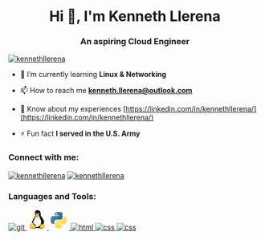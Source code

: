 <h1 align="center">Hi 👋, I'm Kenneth Llerena</h1>
<h3 align="center">An aspiring Cloud Engineer</h3>

<p align="left"> <a href="https://github.com/ryo-ma/github-profile-trophy"><img src="https://github-profile-trophy.vercel.app/?username=kennethllerena" alt="kennethllerena" /></a> </p>

- 🌱 I’m currently learning **Linux & Networking**

- 📫 How to reach me **kenneth.llerena@outlook.com**

- 📄 Know about my experiences [https://linkedin.com/in/kennethllerena/](https://linkedin.com/in/kennethllerena/)

- ⚡ Fun fact **I served in the U.S. Army**

<h3 align="left">Connect with me:</h3>
<p align="left">
<a href="https://linkedin.com/in/kennethllerena" target="blank"><img align="center" src="https://raw.githubusercontent.com/rahuldkjain/github-profile-readme-generator/master/src/images/icons/Social/linked-in-alt.svg" alt="kennethllerena" height="30" width="40" /></a>
<a href="https://www.leetcode.com/kennethllerena" target="blank"><img align="center" src="https://raw.githubusercontent.com/rahuldkjain/github-profile-readme-generator/master/src/images/icons/Social/leet-code.svg" alt="kennethllerena" height="30" width="40" /></a>
</p>

<h3 align="left">Languages and Tools:</h3>
<p align="left"> <a href="https://git-scm.com/" target="_blank" rel="noreferrer"> <img src="https://www.vectorlogo.zone/logos/git-scm/git-scm-icon.svg" alt="git" width="40" height="40"/> </a> <a href="https://www.linux.org/" target="_blank" rel="noreferrer"> <img src="https://raw.githubusercontent.com/devicons/devicon/master/icons/linux/linux-original.svg" alt="linux" width="40" height="40"/> </a> <a href="https://www.python.org" target="_blank" rel="noreferrer"> <img src="https://raw.githubusercontent.com/devicons/devicon/master/icons/python/python-original.svg" alt="python" width="40" height="40"/> <a href="https://html.com/html5/" target="_blank" rel="noreferrer"> <img src="https://upload.wikimedia.org/wikipedia/commons/thumb/6/61/HTML5_logo_and_wordmark.svg/512px-HTML5_logo_and_wordmark.svg.png" alt="html" width="40" height="40"/> </a> <a href="https://www.w3.org/Style/CSS/Overview.en.html" target="_blank" rel="noreferrer"> <img src="https://upload.wikimedia.org/wikipedia/commons/thumb/3/3d/CSS.3.svg/642px-CSS.3.svg.png?20160504153216" alt="css" width="40" height="40"/>  <a href="https://www.gnu.org/software/bash/" target="_blank" rel="noreferrer"> <img src="https://upload.wikimedia.org/wikipedia/commons/thumb/4/4b/Bash_Logo_Colored.svg/1200px-Bash_Logo_Colored.svg.png" alt="css" width="40" height="40"/> </p>
